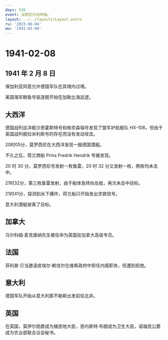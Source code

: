 ```yaml
---
days: 526
event: 太阳花行动开始。
layout: ../../layouts/Layout.astro
ru: '2023-08-04'
ww: '1941-02-08'
---
```


# 1941-02-08

## 1941 年 2 月 8 日

保加利亚同意允许德国军队在其境内过境。

美国海军鲸鱼号驱逐舰开始在加勒比海巡逻。

## 大西洋

德国战列巡洋舰沙恩霍斯特号和格奈森瑙号发现了盟军护航舰队
HX-106，但由于英国战列舰拉米利斯号的存在而没有发动攻击。

20时05分，莫罗西尼在大西洋发现一艘德国潜艇。

不久之后，荷兰商船 Prins Fredrik Hendrik 号被发现。

20 时 30 分，莫罗西尼号发射一枚鱼雷，20 时 32
分又发射一枚，两枚均未击中。

21时32分，第三枚鱼雷发射，由于船体急转向左舷，再次未击中目标。

21时41分，探测到水下爆炸，荷兰船只开始发出求救信号。

意大利潜艇驶离了目标。

## 加拿大

马尔科姆·麦克唐纳先生被任命为英国驻加拿大高级专员。

## 法国

菲利普·贝当邀请皮埃尔·赖伐尔在维希政府中担任内阁职务，但遭到拒绝。

## 意大利

德国军队开始从意大利那不勒斯出发前往北非。

## 英国

在英国，莫伊尔勋爵成为殖民地大臣，恩内斯特·布朗成为卫生大臣，诺福克公爵成为农业部联合议会秘书。